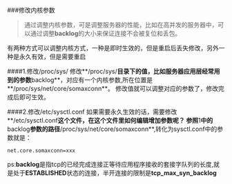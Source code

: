 ###修改内核参数
> 通过调整内核参数，可是调整服务器的性能，比如在高并发的服务器中，可以通过调整**backlog**的大小来保证连接不会被复位和丢包。

有两种方式可以调整内核方式，一种是即时生效的，但是重启后丢失修改，另外一种是永久有效，但是需要重启

####1.修改/proc/sys/
修改**/proc/sys/**目录下的值，比如服务器应用层经常用到的参数**backlog**，对应有一个内核参数,所在位置是**/proc/sys/net/core/somaxconn**。
修改值就可以调整对应的参数了，修改完成后即可生效。

####2.修改/etc/sysctl.conf
如果需要永久生效的话，需要修改**/etc/sysctl.conf**这个文件，在这个文件里如何编辑增加参数呢？
参照**1**中的**backlog**参数的路径**/proc/sys/net/core/somaxconn**,转化为sysctl.conf中的参数就是：
```
net.core.somaxconn=xxx
```

ps:**backlog**是指tcp的已经完成连接正等待应用程序接收的套接字队列的长度,就是处于**ESTABLISHED**状态的连接，半开连接的限制是**tcp_max_syn_backlog**
